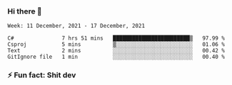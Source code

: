 ### Hi there 👋
<!--START_SECTION:waka-->
```text
Week: 11 December, 2021 - 17 December, 2021

C#               7 hrs 51 mins   ████████████████████████▒   97.99 % 
Csproj           5 mins          ▒░░░░░░░░░░░░░░░░░░░░░░░░   01.06 % 
Text             2 mins          ░░░░░░░░░░░░░░░░░░░░░░░░░   00.42 % 
GitIgnore file   1 min           ░░░░░░░░░░░░░░░░░░░░░░░░░   00.40 % 
```
<!--END_SECTION:waka-->
<!--
**TG4LAaron/TG4LAaron** is a ✨ _special_ ✨ repository because its `README.md` (this file) appears on your GitHub profile.

Here are some ideas to get you started:

- 🔭 I’m currently working on ...
- 🌱 I’m currently learning ...
- 👯 I’m looking to collaborate on ...
- 🤔 I’m looking for help with ...
- 💬 Ask me about ...
- 📫 How to reach me: ...
- 😄 Pronouns: ...
- ⚡ Fun fact: ...
-->
### ⚡ Fun fact: Shit dev
